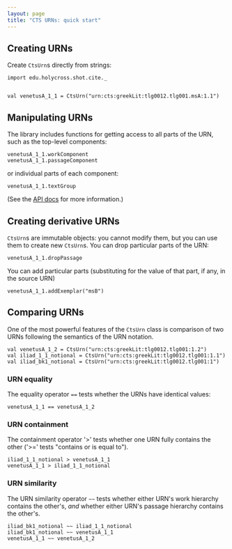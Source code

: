 ```yaml
---
layout: page
title: "CTS URNs: quick start"
---
```




## Creating URNs

Create `CtsUrn`s directly from strings:

```tut:invisible
import edu.holycross.shot.cite._
```


```tut:silent

val venetusA_1_1 = CtsUrn("urn:cts:greekLit:tlg0012.tlg001.msA:1.1")

```

## Manipulating URNs

The library includes functions for getting access to all parts of the URN, such as the top-level components:

```tut
venetusA_1_1.workComponent
venetusA_1_1.passageComponent
```

or individual parts of each component:

```tut
venetusA_1_1.textGroup
```

(See the [API docs](http://cite-architecture.org/libs/api-docs/xcite/edu/holycross/shot/cite/index.html) for more information.)


## Creating derivative URNs

`CtsUrn`s are immutable objects:  you cannot modify them, but you can use them to create new `CtsUrn`s.  You can drop particular parts of the URN:

```tut
venetusA_1_1.dropPassage
```

You can add particular parts (substituting for the value of that part, if any, in the source URN)

```tut
venetusA_1_1.addExemplar("msB")
```



## Comparing URNs


One of the most powerful features of the `CtsUrn` class is  comparison of two URNs following the semantics of the URN notation.

```tut:silent
val venetusA_1_2 = CtsUrn("urn:cts:greekLit:tlg0012.tlg001:1.2")
val iliad_1_1_notional = CtsUrn("urn:cts:greekLit:tlg0012.tlg001:1.1")
val iliad_bk1_notional = CtsUrn("urn:cts:greekLit:tlg0012.tlg001:1")

```

### URN equality

The equality operator `==` tests whether the URNs have identical values:

```tut
venetusA_1_1 == venetusA_1_2
```


### URN containment
The containment operator '>' tests whether one URN fully contains the other ('>=' tests "contains or is equal to").

```tut
iliad_1_1_notional > venetusA_1_1
venetusA_1_1 > iliad_1_1_notional
```


### URN similarity

The URN similarity operator `~~` tests whether either URN's work hierarchy contains the other's, *and* whether either URN's passage hierarchy contains the other's.

```tut
iliad_bk1_notional ~~ iliad_1_1_notional
iliad_bk1_notional ~~ venetusA_1_1
venetusA_1_1 ~~ venetusA_1_2
```
